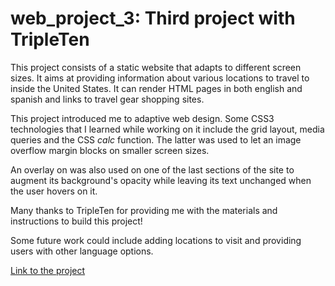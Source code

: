 # web_project_3: Third project with TripleTen

This project consists of a static website that adapts to different screen sizes. It aims at providing information about various locations to travel to inside the United States. It can render HTML pages in both english and spanish and links to travel gear shopping sites.

This project introduced me to adaptive web design. Some CSS3 technologies that I learned while working on it include the grid layout, media queries and the CSS *calc* function. The latter was used to let an image overflow margin blocks on smaller screen sizes.

An overlay on was also used on one of the last sections of the site to augment its background's opacity while leaving its text unchanged when the user hovers on it. 

Many thanks to TripleTen for providing me with the materials and instructions to build this project!

Some future work could include adding locations to visit and providing users with other language options.

[Link to the project](https://frederickjodozi.github.io/web_project_3)